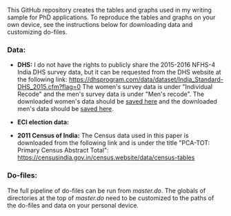 This GitHub repository creates the tables and graphs used in my writing sample for PhD applications. To reproduce the tables and graphs on your own device, see the instructions below for downloading data and customizing do-files.


### Data:

- **DHS:** I do not have the rights to publicly share the 2015-2016 NFHS-4 India DHS survey data, but it can be requested from the DHS website at the following link: https://dhsprogram.com/data/dataset/India_Standard-DHS_2015.cfm?flag=0
The women's survey data is under "Individual Recode" and the men's survey data is under "Men's recode". The downloaded women's data should be [saved here](https://github.com/grahamoo/household-decisions/tree/main/Data/Raw/DHS/Womens%20DHS) and the downloaded men's data should be [saved here](https://github.com/grahamoo/household-decisions/tree/main/Data/Raw/DHS/Mens%20DHS).
	
- **ECI election data:** 

- **2011 Census of India:** The Census data used in this paper is downloaded from the following link and is under the title "PCA-TOT: Primary Census Abstract Total": https://censusindia.gov.in/census.website/data/census-tables

### Do-files:

The full pipeline of do-files can be run from _master.do_. The globals of directories at the top of _master.do_ need to be customized to the paths of the do-files and data on your personal device. 
